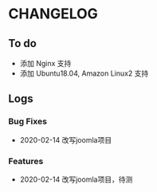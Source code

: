 # CHANGELOG

## To do

* 添加 Nginx 支持
* 添加 Ubuntu18.04, Amazon Linux2 支持

## Logs

### Bug Fixes

* 2020-02-14  改写joomla项目

### Features

* 2020-02-14  改写joomla项目，待测